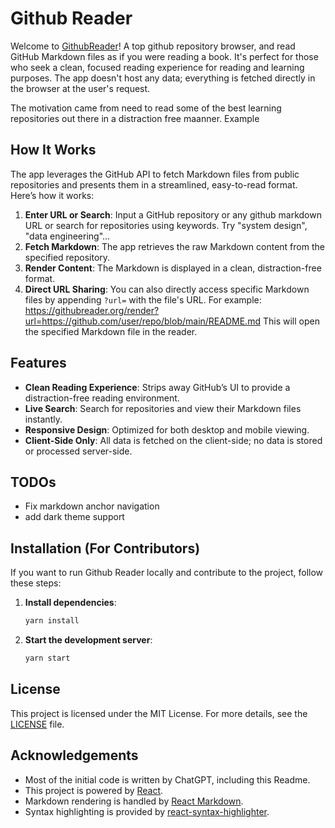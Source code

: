 # Github Reader

Welcome to [GithubReader](https://githubreader.org/)! A top github repository browser, and read GitHub Markdown files as if you were reading a book. It's perfect for those who seek a clean, focused reading experience for reading and learning purposes. The app doesn't host any data; everything is fetched directly in the browser at the user's request.

The motivation came from need to read some of the best learning repositories out there in a distraction free maanner. Example 

## How It Works

The app leverages the GitHub API to fetch Markdown files from public repositories and presents them in a streamlined, easy-to-read format. Here’s how it works:

1. **Enter URL or Search**: Input a GitHub repository or any github markdown URL or search for repositories using keywords. Try "system design", "data engineering"... 
2. **Fetch Markdown**: The app retrieves the raw Markdown content from the specified repository.
3. **Render Content**: The Markdown is displayed in a clean, distraction-free format.
4. **Direct URL Sharing**: You can also directly access specific Markdown files by appending `?url=` with the file's URL. For example: https://githubreader.org/render?url=https://github.com/user/repo/blob/main/README.md This will open the specified Markdown file in the reader.

## Features

- **Clean Reading Experience**: Strips away GitHub’s UI to provide a distraction-free reading environment.
- **Live Search**: Search for repositories and view their Markdown files instantly.
- **Responsive Design**: Optimized for both desktop and mobile viewing.
- **Client-Side Only**: All data is fetched on the client-side; no data is stored or processed server-side.

## TODOs
- Fix markdown anchor navigation
- add dark theme support

## Installation (For Contributors)

If you want to run Github Reader locally and contribute to the project, follow these steps:

1. **Install dependencies**:
    ```bash
    yarn install
    ```
2. **Start the development server**:
    ```bash
    yarn start
    ```

## License

This project is licensed under the MIT License. For more details, see the [LICENSE](LICENSE) file.

## Acknowledgements

- Most of the initial code is written by ChatGPT, including this Readme.
- This project is powered by [React](https://reactjs.org/).
- Markdown rendering is handled by [React Markdown](https://github.com/remarkjs/react-markdown).
- Syntax highlighting is provided by [react-syntax-highlighter](https://github.com/conorhastings/react-syntax-highlighter).
